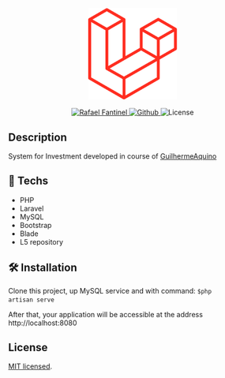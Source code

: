 <p align="center">
  <img src="laravel.svg" alt="Laravel" width="180"/>
</p>
<p align="center">
     <a href="https://br.linkedin.com/in/rafael-de-oliveira-fantinel-5246a2187">
      <img alt="Rafael Fantinel" src="https://img.shields.io/badge/Rafael%20Fantinel-Linkedin-brightgreen" />
     </a>
     <a href="https://github.com/RafaelFantinel">
       <img alt="Github" src="https://img.shields.io/static/v1?label=RafaelFantinel&message=%20&color=f5f5f5&logo=github">
     </a>
      <img alt="License" src="https://img.shields.io/badge/license-MIT-01B755">
     </a>
   </a>

</p>

## Description

System for Investment developed in course of [GuilhermeAquino](https://www.youtube.com/@oguilhermeaquino)

## 🚀 Techs

- PHP
- Laravel
- MySQL
- Bootstrap
- Blade
- L5 repository

## 🛠 Installation

Clone this project, up MySQL service and with command:
<code>$php artisan serve</code>

After that, your application will be accessible at the address http://localhost:8080

## License

[MIT licensed](LICENSE).

